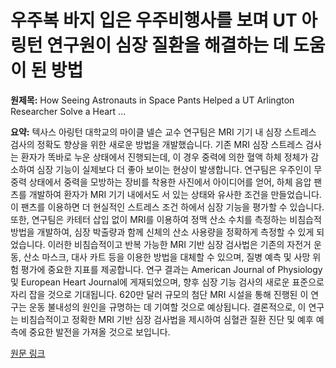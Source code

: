 # 우주복 바지 입은 우주비행사를 보며 UT 아링턴 연구원이 심장 질환을 해결하는 데 도움이 된 방법

**원제목:** How Seeing Astronauts in Space Pants Helped a UT Arlington Researcher Solve a Heart ...

**요약:** 텍사스 아링턴 대학교의 마이클 넬슨 교수 연구팀은 MRI 기기 내 심장 스트레스 검사의 정확도 향상을 위한 새로운 방법을 개발했습니다. 기존 MRI 심장 스트레스 검사는 환자가 똑바로 누운 상태에서 진행되는데, 이 경우 중력에 의한 혈액 하체 정체가 감소하여 심장 기능이 실제보다 더 좋아 보이는 현상이 발생합니다.  연구팀은 우주인이 무중력 상태에서 중력을 모방하는 장비를 착용한 사진에서 아이디어를 얻어, 하체 음압 팬츠를 개발하여 환자가 MRI 기기 내에서도 서 있는 상태와 유사한 조건을 만들었습니다. 이 팬츠를 이용하면 더 현실적인 스트레스 조건 하에서 심장 기능을 평가할 수 있습니다.  또한, 연구팀은 카테터 삽입 없이 MRI를 이용하여 정맥 산소 수치를 측정하는 비침습적 방법을 개발하여, 심장 박출량과 함께 신체의 산소 사용량을 정확하게 측정할 수 있게 되었습니다.  이러한 비침습적이고 반복 가능한 MRI 기반 심장 검사법은 기존의 자전거 운동, 산소 마스크, 대사 카트 등을 이용한 방법을 대체할 수 있으며, 질병 예측 및 사망 위험 평가에 중요한 지표를 제공합니다.  연구 결과는 American Journal of Physiology 및 European Heart Journal에 게재되었으며,  향후 심장 기능 검사의 새로운 표준으로 자리 잡을 것으로 기대됩니다.  620만 달러 규모의 첨단 MRI 시설을 통해 진행된 이 연구는 운동 불내성의 원인을 규명하는 데 기여할 것으로 예상됩니다.  결론적으로, 이 연구는 비침습적이고 정확한 MRI 기반 심장 검사법을 제시하여 심혈관 질환 진단 및 예후 예측에 중요한 발전을 가져올 것으로 보입니다.

[원문 링크](https://dallasinnovates.com/how-seeing-astronauts-in-space-pants-helped-a-ut-arlington-researcher-solve-a-heart-testing-problem/)

